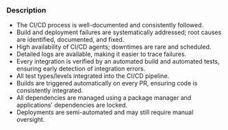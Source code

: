 ### Description

-   The CI/CD process is well-documented and consistently followed.
-   Build and deployment failures are systematically addressed; root causes are identified, documented, and fixed.
-   High availability of CI/CD agents; downtimes are rare and scheduled.
-   Detailed logs are available, making it easier to trace failures.
-   Every integration is verified by an automated build and automated tests, ensuring early detection of integration errors.
-   All test types/levels integrated into the CI/CD pipeline.
-   Builds are triggered automatically on every PR, ensuring code is consistently integrated.
-   All dependencies are managed using a package manager and applications' dependencies are locked.
-   Deployments are semi-automated and may still require manual oversight.
